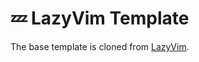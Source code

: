 # 💤 LazyVim Template

The base template is cloned from [LazyVim](https://github.com/LazyVim/starter).


